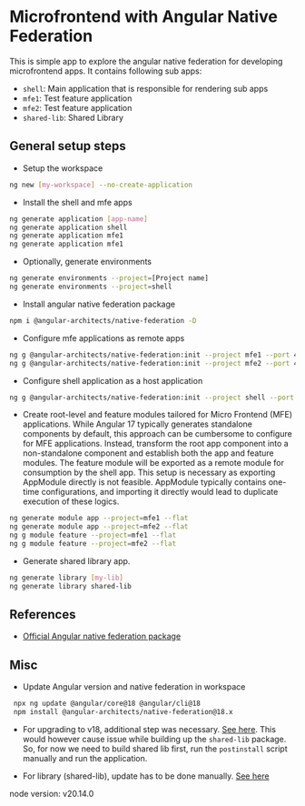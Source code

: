 # Microfrontend with Angular Native Federation

This is simple app to explore the angular native federation for developing microfrontend apps. It contains following sub apps:

- `shell`: Main application that is responsible for rendering sub apps
- `mfe1`: Test feature application
- `mfe2`: Test feature application
- `shared-lib`: Shared Library

## General setup steps

- Setup the workspace

```sh
ng new [my-workspace] --no-create-application
```

- Install the shell and mfe apps

```sh
ng generate application [app-name]
ng generate application shell
ng generate application mfe1
ng generate application mfe1
```

- Optionally, generate environments

```sh
ng generate environments --project=[Project name]
ng generate environments --project=shell
```

- Install angular native federation package

```sh
npm i @angular-architects/native-federation -D
```

- Configure mfe applications as remote apps

```sh
ng g @angular-architects/native-federation:init --project mfe1 --port 4201 --type remote
ng g @angular-architects/native-federation:init --project mfe2 --port 4202 --type remote
```

- Configure shell application as a host application

```sh
ng g @angular-architects/native-federation:init --project shell --port 4200 --type dynamic-host
```

- Create root-level and feature modules tailored for Micro Frontend (MFE) applications. While Angular 17 typically generates standalone components by default, this approach can be cumbersome to configure for MFE applications. Instead, transform the root app component into a non-standalone component and establish both the app and feature modules. The feature module will be exported as a remote module for consumption by the shell app. This setup is necessary as exporting AppModule directly is not feasible. AppModule typically contains one-time configurations, and importing it directly would lead to duplicate execution of these logics.

```sh
ng generate module app --project=mfe1 --flat
ng generate module app --project=mfe2 --flat
ng g module feature --project=mfe1 --flat
ng g module feature --project=mfe2 --flat
```

- Generate shared library app.

```sh
ng generate library [my-lib]
ng generate library shared-lib
```

## References

- [Official Angular native federation package](https://www.npmjs.com/package/@angular-architects/native-federation)

## Misc

- Update Angular version and native federation in workspace

```sh
 npx ng update @angular/core@18 @angular/cli@18
 npm install @angular-architects/native-federation@18.x
```

- For upgrading to v18, additional step was necessary. [See here](https://github.com/angular-architects/module-federation-plugin/blob/main/libs/native-federation/docs/update18.md). This would however cause issue while building up the `shared-lib` package. So, for now we need to build shared lib first, run the `postinstall` script manually and run the application.

- For library (shared-lib), update has to be done manually. [See here](https://stackoverflow.com/questions/68373297/how-to-update-an-angular-library-project)

node version: v20.14.0
